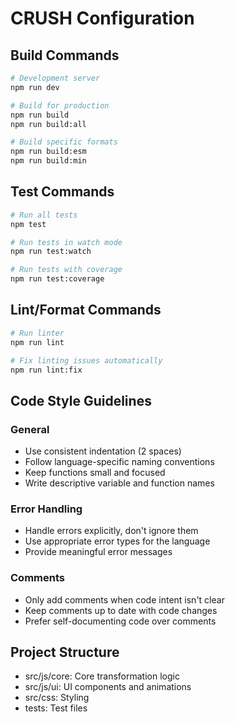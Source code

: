# CRUSH Configuration

## Build Commands
```bash
# Development server
npm run dev

# Build for production
npm run build
npm run build:all

# Build specific formats
npm run build:esm
npm run build:min
```

## Test Commands
```bash
# Run all tests
npm test

# Run tests in watch mode
npm run test:watch

# Run tests with coverage
npm run test:coverage
```

## Lint/Format Commands
```bash
# Run linter
npm run lint

# Fix linting issues automatically
npm run lint:fix
```

## Code Style Guidelines

### General
- Use consistent indentation (2 spaces)
- Follow language-specific naming conventions
- Keep functions small and focused
- Write descriptive variable and function names

### Error Handling
- Handle errors explicitly, don't ignore them
- Use appropriate error types for the language
- Provide meaningful error messages

### Comments
- Only add comments when code intent isn't clear
- Keep comments up to date with code changes
- Prefer self-documenting code over comments

## Project Structure
- src/js/core: Core transformation logic
- src/js/ui: UI components and animations
- src/css: Styling
- tests: Test files